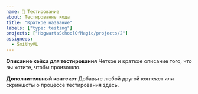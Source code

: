 ```yaml
---
name: 🧪 Тестирование
about: Тестирование кода
title: "Краткое название"
labels: ["type: testing"]
projects: ["HogwartsSchoolOfMagic/projects/2"]
assignees: 
  - SmithyVL
---
```


**Описание кейса для тестирования**
Четкое и краткое описание того, что вы хотите, чтобы произошло.

**Дополнительный контекст**
Добавьте любой другой контекст или скриншоты о процессе тестирования здесь.